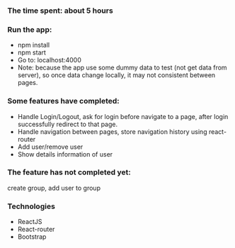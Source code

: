 ### The time spent: about 5 hours

### Run the app:
* npm install
* npm start
* Go to: localhost:4000
* Note: because the app use some dummy data to test (not get data from server), so once data change locally, it may not consistent between pages.

### Some features have completed:
* Handle Login/Logout, ask for login before navigate to a page, after login successfully redirect to that page.
* Handle navigation between pages, store navigation history using react-router
* Add user/remove user
* Show details information of user

### The feature has not completed yet:
create group, add user to group

### Technologies
* ReactJS
* React-router
* Bootstrap
